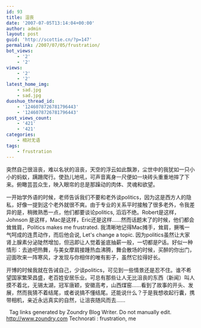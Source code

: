 ```yaml
---
id: 93
title: 沮丧
date: '2007-07-05T13:14:04+00:00'
author: admin
layout: post
guid: 'http://scottie.cn/?p=147'
permalink: /2007/07/05/frustration/
bot_views:
    - '2'
    - '2'
views:
    - '2'
    - '2'
latest_home_img:
    - sad.jpg
    - sad.jpg
duoshuo_thread_id:
    - '1246078726781796443'
    - '1246078726781796443'
post_views_count:
    - '421'
    - '421'
categories:
    - 相对无语
tags:
    - frustration
---
```


突然自己很沮丧，难以名状的沮丧，天空的浮云如此飘渺，尘世中的我犹如一只小小的蚂蚁，蹒跚爬行。使劲儿地吼，可声音离身一尺便如一块砖头重重地摔了下来。俯瞰芸芸众生，映入眼帘的总是那躁动的肉体、灵魂和欲望。

一开始学外语的时候，老师告诉我们不要和老外谈politics，因为这是西方人的隐私，好像一提到这个老外就很不爽。由于专业的关系平时接触了很多老外，令我差异的是，稍微熟悉一点，他们都要谈论politics, 滔滔不绝。Robert是这样，Johnson 是这样，Mac是这样，Eric还是这样......然而话题末了的时候，他们都会耸耸肩，Politics makes me frustrated. 我清晰地记得Mac摊手，耸肩，撅嘴一气呵成的连贯动作，而后他会说, Let's change a topic. 因为politics虽然让大家肾上腺素分泌陡然增加，但迅即让人觉着釜底抽薪一般，一切都是P话。好似一种情形：去迪吧热舞，与美女摩肩接踵热血沸腾，舞会散场的时候，买醉的你出门，迎面吹来一阵寒风，才发现与你相伴的唯有影子，虽然它拉得好长。

开博的时候我就在告诫自己，少谈politics，可见到一些情景还是忍不住。谁不希望国家繁荣昌盛，老百姓安居乐业。可总有那些让人无比沮丧的东西（新闻）叫人摸不着北，无锡太湖，冠军唐颖，安徽高考，山西煤窑......看到了故事的开头、发展，然而我猜不着结尾，或者说搞不懂结尾。还能说什么？于是我想收起行囊，携带相机，亲近永远真实的自然，让沮丧随风而去......

 
 Tag links generated by Zoundry Blog Writer. Do not manually edit. http://www.zoundry.com 
Technorati : frustration, me